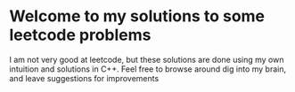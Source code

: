 # Welcome to my solutions to some leetcode problems
I am not very good at leetcode, but these solutions are done using my own intuition and solutions in C++. Feel free to browse around dig into my brain, and leave suggestions for improvements
